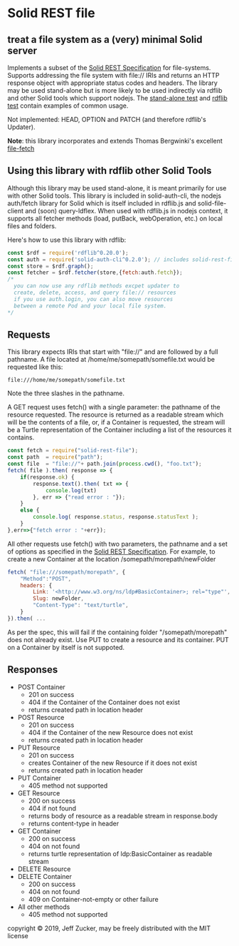 # Solid REST file

## treat a file system as a (very) minimal Solid server

Implements a subset of the [Solid REST Specification](https://github.com/solid/solid-spec/blob/master/api-rest.md) for file-systems.  Supports
addressing the file system with file:// IRIs and returns an HTTP
response object with appropriate status codes and headers.  The library may be used stand-alone but is more likely to be used indirectly via rdflib and other Solid tools which support nodejs.  The [stand-alone test](./tests/test.js) and [rdflib test](./tests/rdflib.test.js) contain examples of common usage.

Not implemented: HEAD, OPTION and PATCH (and therefore rdflib's Updater).

**Note**: this library incorporates and extends Thomas Bergwinki's excellent [file-fetch](https://github.com/bergos/file-fetch)

## Using this library with rdflib other Solid Tools

Although this library may be used stand-alone, it is meant primarily for use with other Solid tools. This library is included in solid-auth-cli, the nodejs auth/fetch library for Solid which is itself included in rdflib.js and solid-file-client and (soon) query-ldflex. When used with rdflib.js in nodejs context, it supports all fetcher methods (load, putBack, webOperation, etc.) on local files and folders.

Here's how to use this library with  rdflib:

  ```javascript
  const $rdf = require('rdflib^0.20.0');
  const auth = require('solid-auth-cli^0.2.0'); // includes solid-rest-file
  const store = $rdf.graph();
  const fetcher = $rdf.fetcher(store,{fetch:auth.fetch});
  /*
    you can now use any rdflib methods excpet updater to 
    create, delete, access, and query file:// resources
    if you use auth.login, you can also move resources 
    between a remote Pod and your local file system.
  */
  ```

## Requests

This library expects IRIs that start with "file://" and are followed by
a full pathname. A file located at /home/me/somepath/somefile.txt
would be requested like this:

   ```
  file:///home/me/somepath/somefile.txt
   ```

Note the three slashes in the pathname.

A GET request uses fetch() with a single parameter: the pathname of the resource requested.  The resource is returned as a readable stream which will be the contents of a file, or, if a Container is requested, the stream will be a Turtle representation of the Container including a list of the resources it contains.

  ```javascript
  const fetch = require("solid-rest-file");
  const path  = require("path");
  const file  = "file://"+ path.join(process.cwd(), "foo.txt");
  fetch( file ).then( response => {
      if(response.ok) {
          response.text().then( txt => {
              console.log(txt)
          }, err => {"read error : "});
      }
      else {
          console.log( response.status, response.statusText );
      }
  },err=>{"fetch error : "+err});
  ```

All other requests use fetch() with two parameters, the pathname and a set of options as specified in the [Solid REST Specification](https://github.com/solid/solid-spec/blob/master/api-rest.md).  For example, to create a new Container at the location /somepath/morepath/newFolder

  ```javascript
  fetch( "file:///somepath/morepath", {
      "Method":"POST",
      headers: { 
          Link: '<http://www.w3.org/ns/ldp#BasicContainer>; rel="type"',
          Slug: newFolder,
          "Content-Type": "text/turtle",
      }
  }).then( ...

  ```
As per the spec, this will fail if the containing folder "/somepath/morepath" does not already exist.  Use PUT to create a resource and its container. PUT on a Container by itself is not suppoted.

## Responses

* POST Container
   * 201 on success
   * 404 if the Container of the Container does not exist
   * returns created path in location header
* POST Resource
   * 201 on success
   * 404 if the Container of the new Resource does not exist
   * returns created path in location header
* PUT Resource
   * 201 on success
   * creates Container of the new Resource if it does not exist
   * returns created path in location header
* PUT Container
   * 405 method not supported
* GET Resource
   * 200 on success
   * 404 if not found
   * returns body of resource as a readable stream in response.body
   * returns content-type in header
* GET Container
   * 200 on success
   * 404 on not found
   * returns turtle representation of ldp:BasicContainer as readable stream
* DELETE Resource
* DELETE Container
   * 200 on success
   * 404 on not found
   * 409 on Container-not-empty or other failure
* All other methods
   * 405 method not supported

copyright &copy; 2019, Jeff Zucker, may be freely distributed with the MIT license